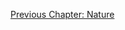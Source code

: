 <p id="nav"><a href="observing-nature.html">Previous Chapter: Nature</a></p>

</section>

[^1]: Samuel Beckett, *Nohow On* (London: John Calder, 1989), p. 101.
[^1.1]: Harris, *Hegel's Ladder*, p. 570.
[^2]: §299.
[^3]: Ibid.
[^4]: §300.
[^5]: Ibid.
[^6]: §301.
[^7]: §302.
[^8]: §302.
[^9]: Michel Foucault, *Madness and Civilization*, translated by Richard Howard (London: Routledge, 2001), pp. 35 ff.
[^10]: §303.
[^11]: §304.
[^12]: §305.
[^13]: §306.
[^14]: Hyppolite, *Genesis and Structure*, p. 263.
[^15]: §307.
[^16]: §310.
[^17]: For example, see Plato, *Timaeus*, 44c and onwards.
[^18]: §311.
[^19]: Theodor Adorno and Max Horkheimer, *Dialectic of Enlightenment*, translated by John Cumming (London: Verso, 1997), p. 27.
[^20]: §312.
[^21]: Alasdair MacIntyre, 'Hegel on Faces and Skulls', in *Hegel on Action*, edited by Arto Laitinen and Constantine Sandis (New York: Palgrave Macmillan, 2010), p. 177.
[^22]: §312.
[^23]: Ibid. Emphasis added.
[^24]: §316.
[^25]: §315.
[^26]: Harris, *Hegel's Ladder*, p. 576.
[^27]: §318.
[^28]: Ibid. Emphasis (in bold) added.
[^29]: §319.
[^30]: Cf. Harris, *Hegel's Ladder*, p. 579.
[^31]: §320.
[^32]: Quoted in §322. Lichtenberg's book title translates to 'On Physiognomy, Against the Physiognomists'.
[^33]: Ibid.
[^34]: §323. Hegel's term for phrenology is *Schädellehre*, which literally means 'skull theory'.
[^35]: Slavoj Žižek, *The Sublime Object of Ideology* (London: Verso, 2008), pp. 235-6.
[^36]: §343.
[^37]: §325.
[^38]: §327.
[^39]: Ibid.
[^40]: §328.
[^41]: §329.
[^41.1]: Charles Darwin, *The Descent of Man* (Ware: Wordsworth Editions, 2013), pp. 108-9.
[^42]: Ibid.
[^43]: A short account of Gall's theory -- and of the cultural-scientific context surrounding it -- can be found in Eric R. Kandel, *The Age of Insight* (New York: Random House, 2012), pp. 36 ff.
[^44]: §330.
[^45]: §331.
[^46]: Ibid.
[^47]: §333.
[^48]: §334.
[^49]: §335.
[^50]: §336.
[^51]: Harris, *Hegel's Ladder*, p. 594.
[^52]: James Poskett, *Materials of the Mind* (Chicago, IL: Chicago University Press, 2019), p. 13.
[^53]: §336.
[^54]: §337.
[^55]: Harris, *Hegel's Ladder*, p. 594.
[^56]: §338. Emphasis (in bold) added.
[^57]: §339.
[^58]: §343.
[^59]: §342.
[^60]: §343.
[^61]: Harris, *Hegel's Ladder*, p. 600.
